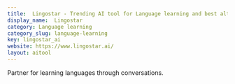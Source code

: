 ```yaml
---
title:  Lingostar - Trending AI tool for Language learning and best alternatives
display_name:  Lingostar
category: Language learning
category_slug: language-learning
key: lingostar_ai
website: https://www.lingostar.ai/
layout: aitool
---
```


Partner for learning languages through conversations.
